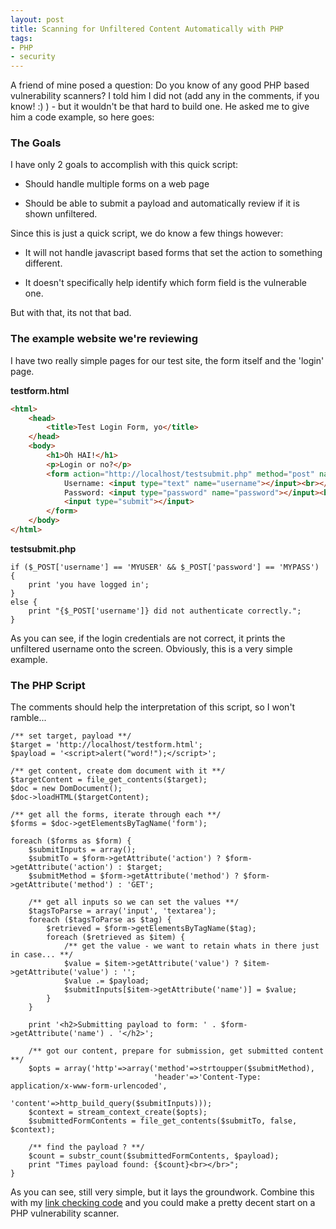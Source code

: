 ```yaml
---
layout: post
title: Scanning for Unfiltered Content Automatically with PHP
tags:
- PHP
- security
---
```


A friend of mine posed a question: Do you know of any good PHP based vulnerability scanners?  I told him I did not (add any in the comments, if you know! :) ) - but it wouldn't be that hard to build one.  He asked me to give him a code example, so here goes:

### The Goals

I have only 2 goals to accomplish with this quick script:


  * Should handle multiple forms on a web page


  * Should be able to submit a payload and automatically review if it is shown unfiltered.



Since this is just a quick script, we do know a few things however:


  * It will not handle javascript based forms that set the action to something different.


  * It doesn't specifically help identify which form field is the vulnerable one.


But with that, its not that bad.

### The example website we're reviewing

I have two really simple pages for our test site, the form itself and the 'login' page.

**testform.html**

```html
<html>
    <head>
        <title>Test Login Form, yo</title>
    </head>
    <body>
        <h1>Oh HAI!</h1>
        <p>Login or no?</p>
        <form action="http://localhost/testsubmit.php" method="post" name="login">
            Username: <input type="text" name="username"></input><br></br>
            Password: <input type="password" name="password"></input><br></br>
            <input type="submit"></input>
        </form>
    </body>
</html>
```
    

**testsubmit.php**

```php?start_inline=1
if ($_POST['username'] == 'MYUSER' && $_POST['password'] == 'MYPASS') {
    print 'you have logged in';
}
else {
    print "{$_POST['username']} did not authenticate correctly.";
}
```


As you can see, if the login credentials are not correct, it prints the unfiltered username onto the screen.  Obviously, this is a very simple example.


### The PHP Script


The comments should help the interpretation of this script, so I won't ramble...

```php?start_inline=1
/** set target, payload **/
$target = 'http://localhost/testform.html';
$payload = '<script>alert("word!");</script>';

/** get content, create dom document with it **/
$targetContent = file_get_contents($target);
$doc = new DomDocument();
$doc->loadHTML($targetContent);

/** get all the forms, iterate through each **/
$forms = $doc->getElementsByTagName('form');

foreach ($forms as $form) {
    $submitInputs = array();
    $submitTo = $form->getAttribute('action') ? $form->getAttribute('action') : $target;
    $submitMethod = $form->getAttribute('method') ? $form->getAttribute('method') : 'GET';

    /** get all inputs so we can set the values **/
    $tagsToParse = array('input', 'textarea');
    foreach ($tagsToParse as $tag) {
        $retrieved = $form->getElementsByTagName($tag);
        foreach ($retrieved as $item) {
            /** get the value - we want to retain whats in there just in case... **/
            $value = $item->getAttribute('value') ? $item->getAttribute('value') : '';
            $value .= $payload;
            $submitInputs[$item->getAttribute('name')] = $value;
        }
    }

    print '<h2>Submitting payload to form: ' . $form->getAttribute('name') . '</h2>';

    /** got our content, prepare for submission, get submitted content **/
    $opts = array('http'=>array('method'=>strtoupper($submitMethod),
                                'header'=>'Content-Type: application/x-www-form-urlencoded',
                                'content'=>http_build_query($submitInputs)));
    $context = stream_context_create($opts);
    $submittedFormContents = file_get_contents($submitTo, false, $context);

    /** find the payload ? **/
    $count = substr_count($submittedFormContents, $payload);
    print "Times payload found: {$count}<br></br>";
}
```

As you can see, still very simple, but it lays the groundwork.  Combine this with my [link checking code](/blog/2008/03/19/link-checking-module-1st-attempt/) and you could make a pretty decent start on a PHP vulnerability scanner.
